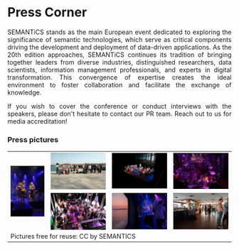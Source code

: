 # Press Corner
<p style="text-align: justify !important;"> SEMANTiCS stands as the main European event dedicated to exploring the significance of semantic technologies, which serve as critical components driving the development and deployment of data-driven applications. As the 20th edition approaches, SEMANTiCS continues its tradition of bringing together leaders from diverse industries, distinguished researchers, data scientists, information management professionals, and experts in digital transformation. This convergence of expertise creates the ideal environment to foster collaboration and facilitate the exchange of knowledge. 
</p>
<p style="text-align: justify !important;"> 
If you wish to cover the conference or conduct interviews with the speakers, please don't hesitate to contact our PR team. Reach out to us for media accreditation!
</p>

### Press pictures

<table>
<col class="col0">
<col class="col1">
<col class="col2">
<col class="col3">
<tbody>
    <tr>
      <td rowspan="2"><img src="../img/press/8.jpg"></td>
      <td><img src="../img/press/1.jpg"></td>
      <td><img src="../img/press/2.jpg"></td>
      <td><img src="../img/press/3.jpg"></td>
    </tr>
    <tr>
      <td><img src="../img/press/4.jpg"></td>
      <td><img src="../img/press/7.jpg"></td>
      <td><img src="../img/press/6.jpg"></td>
    </tr>
    <tr>
      <td colspan="4" style="padding-top: 0px; text-align: left">Pictures free for reuse: CC by SEMANTICS</td>
    </tr>
</tbody>
</table>
<br>
